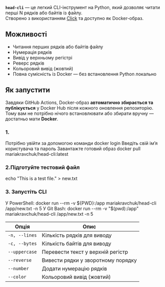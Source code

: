 **`head-cli`** — це легкий CLI-інструмент на Python, який дозволяє читати перші N рядків або байтів із файлу.  
Створено з використанням [Click](https://click.palletsprojects.com/) та доступно як Docker-образ.
## Можливості

- Читання перших рядків або байтів файлу  
-  Нумерація рядків  
- Вивід у верхньому регістрі  
- Реверс рядків  
- Кольоровий вивід (жовтий)  
- Повна сумісність із Docker — без встановлення Python локально
##  Як запустити
Завдяки GitHub Actions, Docker-образ **автоматично збирається та публікується** у Docker Hub після кожного оновлення репозиторію.  
Тому вам не потрібно нічого встановлювати або збирати вручну — достатньо мати **Docker**.

### 1. 
Потрібно увійти за допомогою команди docker login
Введіть свій ім’я користувача та пароль
Завантажте готовий образ
docker pull mariakravchuk/head-cli:latest

### 2.Підготуйте тестовий файл
echo "This is a test file." > new.txt
### 3. Запустіть CLI
У PowerShell:
docker run --rm -v ${PWD}:/app mariakravchuk/head-cli /app/new.txt -n 5
У Git Bash:
docker run --rm -v "$(pwd):/app" mariakravchuk/head-cli /app/new.txt -n 5



| Опція         | Опис                               |
| ------------- | ---------------------------------- |
| `-n, --lines` | Кількість рядків для виводу        |
| `-c, --bytes` | Кількість байтів для виводу        |
| `--uppercase` | Перевести текст у верхній регістр  |
| `--reverse`   | Вивести рядки у зворотному порядку |
| `--number`    | Додати нумерацію рядків            |
| `--color`     | Кольоровий вивід (жовтий)          |
